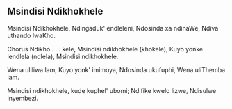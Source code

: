 ## Msindisi Ndikhokhele

Msindisi Ndikhokhele, Ndingaduk' endleleni,
Ndosinda xa ndinaWe, Ndiva uthando lwaKho. 

Chorus
Ndikho . . . kele, Msindisi ndikhokhele (khokele),
Kuyo yonke lendlela (ndlela), Msindisi ndikhokhele.

Wena uliliwa lam, Kuyo yonk' imimoya,
Ndosinda ukufuphi, Wena uliThemba lam.

Msindisi ndikhokhele, kude kuphel' ubomi;
Ndifike kwelo lizwe, Ndisulwe inyembezi.

